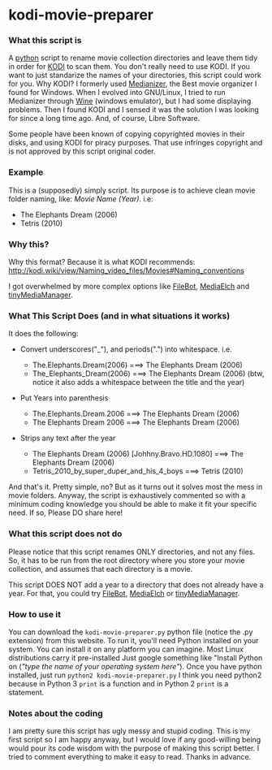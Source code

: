 # kodi-movie-preparer
### What this script is
A [python](http://www.python.org) script to rename movie collection directories and leave them tidy in order for [KODI](http://www.kodi.tv) to scan them. You don't really need to use KODI. If you want to just standarize the names of your directories, this script could work for you.
Why KODI? I formerly used [Medianizer](http://www.medianizer.com), the Best movie organizer I found for Windows. When I evolved into GNU/Linux, I tried to run Medianizer through [Wine](http://www.winehq.org) (windows emulator), but I had some displaying problems. Then I found KODI and I sensed it was the solution I was looking for since a long time ago. And, of course, Libre Software.

Some people have been known of copying copyrighted movies in their disks, and using KODI for piracy purposes. That use infringes copyright and is not approved by this script original coder.

### Example
This is a (supposedly) simply script. Its purpose is to achieve clean movie folder naming, like:
*Movie Name (Year)*.
i.e:
* The Elephants Dream (2006)
* Tetris (2010)
### Why this?
Why this format? Because it is what KODI recommends:
http://kodi.wiki/view/Naming_video_files/Movies#Naming_conventions

I got overwhelmed by more complex options like [FileBot](http://www.filebot.net), [MediaElch](http://www.kvibes.de/mediaelch) and [tinyMediaManager](http://www.tinymediamanager.org).  


### What This Script Does (and in what situations it works)
It does the following:
* Convert underscores("_"), and periods(".") into whitespace. i.e.
    * The.Elephants.Dream(2006) ===> The Elephants Dream (2006)    
    * The_Elephants_Dream(2006) ===> The Elephants Dream (2006)
    (btw, notice it also adds a whitespace between the title and the year)
    
* Put Years into parenthesis
    * The.Elephants.Dream.2006 ===> The Elephants Dream (2006)
    * The Elephants Dream 2006 ===> The Elephants Dream (2006)

* Strips any text after the year
    * The Elephants Dream (2006) [Johhny.Bravo.HD.1080] ===> The Elephants Dream (2006)
    * Tetris_2010_by_super_duper_and_his_4_boys ===> Tetris (2010)
    
 And that's it. Pretty simple, no? But as it turns out it solves most the mess in movie folders. Anyway, the script is exhaustively commented so with a minimum coding knowledge you should be able to make it fit your specific need. If so, Please DO share here!
 
 ### What this script does not do
 
 Please notice that this script renames ONLY directories, and not any files. So, it has to be run from the root directory where you store your movie collection, and assumes that each directory is a movie.

This script DOES NOT add a year to a directory that does not already have a year. For that, you could try [FileBot](http://www.filebot.net), [MediaElch](http://www.kvibes.de/mediaelch) or [tinyMediaManager](http://www.tinymediamanager.org).

### How to use it
 You can download the `kodi-movie-preparer.py` python file (notice the .py extension) from this website. To run it, you'll need Python installed on your system. You can install it on any platform you can imagine. Most Linux distributions carry it pre-installed Just google something like "Install Python on (*"type the name of your operating system here"*).
 Once you have python installed, just run `python2 kodi-movie-preparer.py`
 I think you need python2 because in Python 3 `print` is a function and in Python 2 `print` is a statement.

### Notes about the coding
 I am pretty sure this script has ugly messy and stupid coding. This is my first script so I am happy anyway, but I would love if any good-willing being would pour its code wisdom with the purpose of making this script better. I tried to comment everything to make it easy to read. Thanks in advance.
